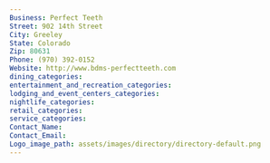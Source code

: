 ```yaml
---
Business: Perfect Teeth
Street: 902 14th Street
City: Greeley
State: Colorado
Zip: 80631
Phone: (970) 392-0152
Website: http://www.bdms-perfectteeth.com
dining_categories: 
entertainment_and_recreation_categories: 
lodging_and_event_centers_categories: 
nightlife_categories: 
retail_categories: 
service_categories: 
Contact_Name: 
Contact_Email: 
Logo_image_path: assets/images/directory/directory-default.png
---
```

